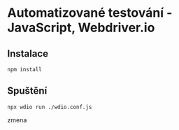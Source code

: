 # Automatizované testování - JavaScript, Webdriver.io

## Instalace
`npm install`

## Spuštění
`npx wdio run ./wdio.conf.js`

zmena

